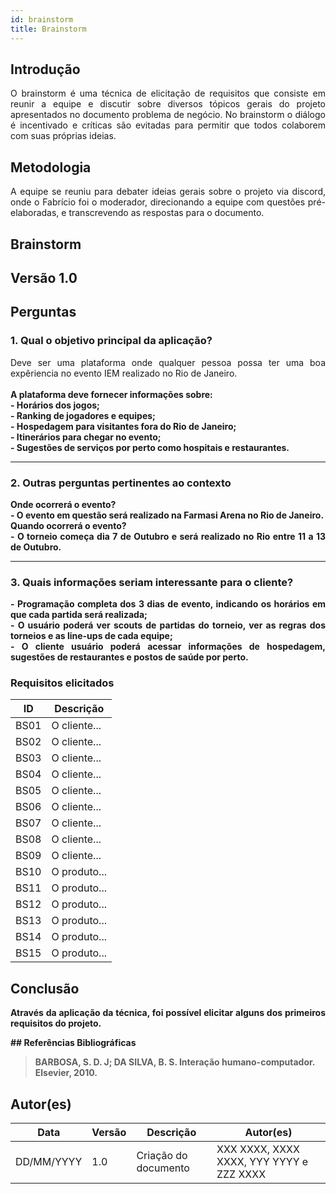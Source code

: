 ```yaml
---
id: brainstorm
title: Brainstorm
---
```

 
## Introdução
<p align = "justify">
O brainstorm é uma técnica de elicitação de requisitos que consiste em reunir a equipe e discutir sobre diversos tópicos gerais do projeto apresentados no documento problema de negócio. No brainstorm o diálogo é incentivado e críticas são evitadas para permitir que todos colaborem com suas próprias ideias.
</p>
 
## Metodologia
<p align = "justify">
A equipe se reuniu para debater ideias gerais sobre o projeto via discord, onde o Fabrício foi o moderador, direcionando a equipe com questões pré-elaboradas, e transcrevendo as respostas para o documento.
</p>
 
## Brainstorm
 
## Versão 1.0
 
## Perguntas
 
### 1. Qual o objetivo principal da aplicação?
 
<p align = "justify">
Deve ser uma plataforma onde qualquer pessoa possa ter uma boa expêriencia no evento IEM realizado no Rio de Janeiro.<br>
<br>
<b>A plataforma deve fornecer informações sobre:<b>
<br>
 - Horários dos jogos;<br>
 - Ranking de jogadores e equipes;<br>
 - Hospedagem para visitantes fora do Rio de Janeiro; <br>
 - Itinerários para chegar no evento;<br>
 - Sugestões de serviços por perto como hospitais e restaurantes.
</p>
 
---
 
### 2. Outras perguntas pertinentes ao contexto

<p align = "justify">
<b>Onde ocorrerá o evento?</b>
<br> 
- O evento em questão será realizado na Farmasi Arena no Rio de Janeiro.
 <br>
<b>Quando ocorrerá o evento?</b>
<br>
 - O torneio começa dia 7 de Outubro e será realizado no Rio entre 11 a 13 de Outubro.
</p>

---
 
### 3. Quais informações seriam interessante para o cliente?
<p align = "justify">
   - Programação completa dos 3 dias de evento, indicando os horários em que cada partida será realizada;<br>
   - O usuário poderá ver scouts de partidas do torneio, ver as regras dos torneios e as line-ups de cada equipe;<br>
   - O cliente usuário poderá acessar informações de hospedagem, sugestões de restaurantes e postos de saúde por perto.
</p>
 
### Requisitos elicitados
 
|ID|Descrição|
|----|-------------|
|BS01| O cliente...|
|BS02| O cliente...|
|BS03| O cliente...|
|BS04| O cliente...|
|BS05| O cliente...|
|BS06| O cliente...|
|BS07| O cliente...|
|BS08| O cliente...|
|BS09| O cliente...|
|BS10| O produto...|
|BS11| O produto...|
|BS12| O produto...|
|BS13| O produto...|
|BS14| O produto...|
|BS15| O produto...|
 
## Conclusão
<p align = "justify">
Através da aplicação da técnica, foi possível elicitar alguns dos primeiros requisitos do projeto.
</p>
## Referências Bibliográficas
 
> BARBOSA, S. D. J; DA SILVA, B. S. Interação humano-computador. Elsevier, 2010.
 
 
## Autor(es)
| Data | Versão | Descrição | Autor(es) |
| -- | -- | -- | -- |
| DD/MM/YYYY | 1.0 | Criação do documento | XXX XXXX, XXXX XXXX, YYY YYYY e ZZZ XXXX |
